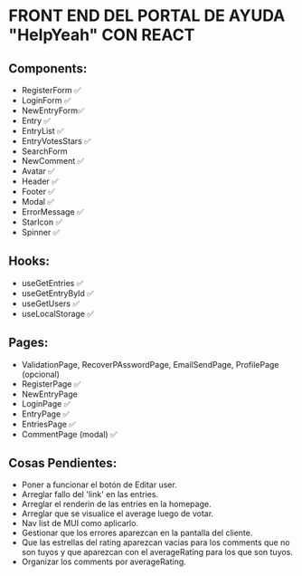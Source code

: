 # FRONT END DEL PORTAL DE AYUDA "HelpYeah" CON REACT

## Components:

- RegisterForm ✅
- LoginForm ✅
- NewEntryForm✅
- Entry ✅
- EntryList ✅
- EntryVotesStars ✅
- SearchForm
- NewComment ✅
- Avatar ✅
- Header ✅
- Footer ✅
- Modal ✅
- ErrorMessage ✅
- StarIcon ✅
- Spinner ✅

## Hooks:

- useGetEntries ✅
- useGetEntryById ✅
- useGetUsers ✅
- useLocalStorage ✅

## Pages:

- ValidationPage, RecoverPAsswordPage, EmailSendPage, ProfilePage (opcional)
- RegisterPage ✅
- NewEntryPage
- LoginPage ✅
- EntryPage ✅
- EntriesPage ✅
- CommentPage (modal) ✅

## Cosas Pendientes:

- Poner a funcionar el botón de Editar user.
- Arreglar fallo del 'link' en las entries.
- Arreglar el renderin de las entries en la homepage.
- Arreglar que se visualice el average luego de votar.
- Nav list de MUI como aplicarlo.
- Gestionar que los errores aparezcan en la pantalla del cliente.
- Que las estrellas del rating aparezcan vacias para los comments que no son tuyos y que aparezcan con el averageRating para los que son tuyos.
- Organizar los comments por averageRating.

